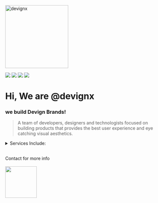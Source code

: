 <img src="https://api.daily.dev/devcards/8fe94e7e646d4d8689b9509edf133c08.png?r=x18" alt="devignx" width="200"/>

[![](https://i.ibb.co/bJgKQ6Q/image-2.png)](https://instagram.com/devignx)
[![](https://i.ibb.co/W5gb76p/image-4.png)](https://www.behance.net/devignx)
[![](https://i.ibb.co/D4zjv6H/image-5.png)](https://twitter.com/DevignX)
[![](https://i.ibb.co/K002Xwc/image-7.png)](https://www.linkedin.com/in/devignx/)
<br>


# Hi, We are @devignx 
### we build Devign Brands!<br>

> A team of developers, designers and technologists focused on building products that provides the best user experience and eye catching visual aesthetics.

<details><summary>Services Include:</summary>

- UIUX Design<br>
- Brand Identity Design & Development<br>
- Full Stack Web Development <br>
- SEO | SMO<br>
- Social Media Content Design etc.. <br><br>
  
 </details><br>
 
Contact for more info <br><br>
<img src="https://user-images.githubusercontent.com/108688904/183284336-e27527b8-efc1-4ea6-84b7-cd5357f02399.jpg" width="auto" height="100" />
